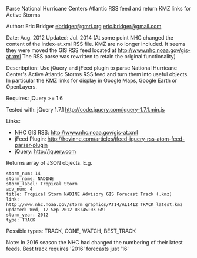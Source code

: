 Parse National Hurricane Centers Atlantic RSS feed and return KMZ links for Active Storms

Author: Eric Bridger ebridger@gmri.org  eric.bridger@gmail.com

Date:    Aug. 2012
Updated: Jul. 2014
(At some point NHC changed the content of the index-at.xml RSS file.  KMZ are no longer included. It seems they were moved the GIS RSS feed located at http://www.nhc.noaa.gov/gis-at.xml The RSS parse was rewritten to retain the original functionality)

Describption:
Use jQuery and jFeed plugin to parse National Hurricane Center's Active Atlantic Storms RSS feed and turn them into useful objects.  In particular the KMZ links for display in Google Maps, Google Earth or OpenLayers.

Requires:  jQuery >= 1.6

Tested with:  jQuery 1.7.1 http://code.jquery.com/jquery-1.7.1.min.js

Links:

*  NHC GIS RSS: http://www.nhc.noaa.gov/gis-at.xml
*  jFeed Plugin: http://hovinne.com/articles/jfeed-jquery-rss-atom-feed-parser-plugin
*  jQuery: http://jquery.com

Returns array of JSON objects.  E.g.

    storm_num: 14
    storm_name: NADINE
    storm_label: Tropical Storm
    adv_num: 4
    title: Tropical Storm NADINE Advisory GIS Forecast Track (.kmz)
    link: http://www.nhc.noaa.gov/storm_graphics/AT14/AL1412_TRACK_latest.kmz
    updated: Wed, 12 Sep 2012 08:45:03 GMT
    storm_year: 2012
    type: TRACK

Possible types: TRACK, CONE, WATCH, BEST_TRACK

Note:
 In 2016 season the NHC had changed the numbering of their latest feeds. Best track requires '2016' forecasts just '16'
